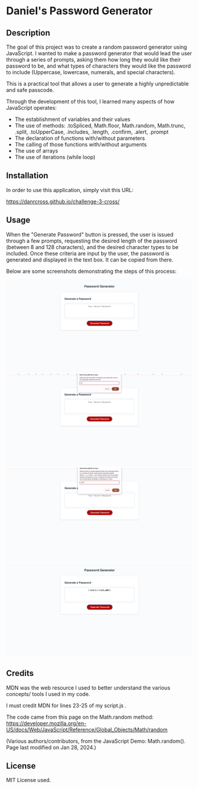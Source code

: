 # Daniel's Password Generator

## Description

The goal of this project was to create a random password generator using JavaScript. I wanted to make a password generator that would lead the user through a series of prompts, asking them how long they would like their password to be, and what types of characters they would like the password to include (Uppercase, lowercase, numerals, and special characters).

This is a practical tool that allows a user to generate a highly unpredictable and safe passcode.

Through the development of this tool, I learned many aspects of how JavaScript operates:
- The establishment of variables and their values
- The use of methods: .toSpliced, Math.floor, Math.random, Math.trunc, .split, .toUpperCase, .includes, .length, .confirm, .alert, .prompt
- The declaration of functions with/without parameters
- The calling of those functions with/without arguments
- The use of arrays
- The use of iterations (while loop)

## Installation

In order to use this application, simply visit this URL:

https://danrcross.github.io/challenge-3-cross/

## Usage

When the "Generate Password" button is pressed, the user is issued through a few prompts, requesting the desired length of the password (between 8 and 128 characters), and the desired character types to be included. Once these criteria are input by the user, the password is generated and displayed in the text box. It can be copied from there.

Below are some screenshots demonstrating the steps of this process:

![Main](assets/screenshots/gen-main.png)
![Length](assets/screenshots/gen-length.png)
![Characters](assets/screenshots/gen-char.png)
![Final](assets/screenshots/gen-final.png)

## Credits

MDN was the web resource I used to better understand the various concepts/ tools I used in my code.

I must credit MDN for lines 23-25 of my script.js .

The code came from this page on the Math.random method:
https://developer.mozilla.org/en-US/docs/Web/JavaScript/Reference/Global_Objects/Math/random

(Various authors/contributors, from the JavaScript Demo: Math.random(). Page last modified on Jan 28, 2024.)

## License

MIT License used.


